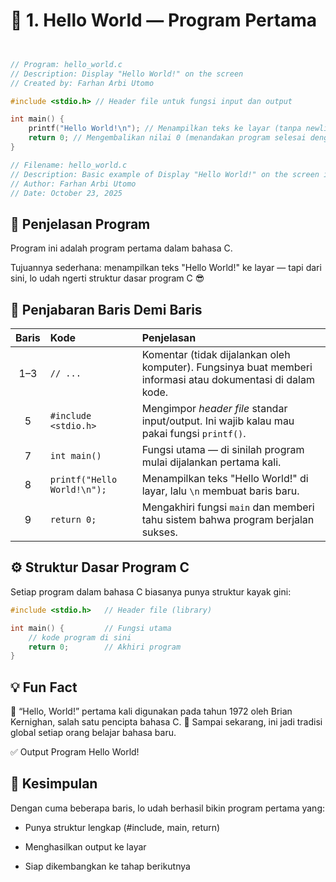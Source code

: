 # 🧩 1. Hello World — Program Pertama
```c


// Program: hello_world.c
// Description: Display "Hello World!" on the screen
// Created by: Farhan Arbi Utomo

#include <stdio.h> // Header file untuk fungsi input dan output

int main() {
    printf("Hello World!\n"); // Menampilkan teks ke layar (tanpa newline)
    return 0; // Mengembalikan nilai 0 (menandakan program selesai dengan sukses)
}

// Filename: hello_world.c
// Description: Basic example of Display "Hello World!" on the screen in C
// Author: Farhan Arbi Utomo
// Date: October 23, 2025
```
## 🧠 Penjelasan Program

Program ini adalah program pertama dalam bahasa C.

Tujuannya sederhana: menampilkan teks "Hello World!" ke layar — tapi dari sini, lo udah ngerti struktur dasar program C 😎

## 📖 Penjabaran Baris Demi Baris
| **Baris** | **Kode**                    | **Penjelasan**                                                                                              |
| :-------: | :-------------------------- | :---------------------------------------------------------------------------------------------------------- |
|    1–3    | `// ...`                    | Komentar (tidak dijalankan oleh komputer). Fungsinya buat memberi informasi atau dokumentasi di dalam kode. |
|     5     | `#include <stdio.h>`        | Mengimpor *header file* standar input/output. Ini wajib kalau mau pakai fungsi `printf()`.                  |
|     7     | `int main()`                | Fungsi utama — di sinilah program mulai dijalankan pertama kali.                                            |
|     8     | `printf("Hello World!\n");` | Menampilkan teks "Hello World!" di layar, lalu `\n` membuat baris baru.                                     |
|     9     | `return 0;`                 | Mengakhiri fungsi `main` dan memberi tahu sistem bahwa program berjalan sukses.                             |

## ⚙️ Struktur Dasar Program C

Setiap program dalam bahasa C biasanya punya struktur kayak gini:
```c
#include <stdio.h>   // Header file (library)

int main() {         // Fungsi utama
    // kode program di sini
    return 0;        // Akhiri program
}
```
## 💡 Fun Fact

🔸 “Hello, World!” pertama kali digunakan pada tahun 1972 oleh Brian Kernighan, salah satu pencipta bahasa C.
🔸 Sampai sekarang, ini jadi tradisi global setiap orang belajar bahasa baru.

✅ Output Program
Hello World!

## 🚀 Kesimpulan

Dengan cuma beberapa baris, lo udah berhasil bikin program pertama yang:

- Punya struktur lengkap (#include, main, return)

- Menghasilkan output ke layar

- Siap dikembangkan ke tahap berikutnya


